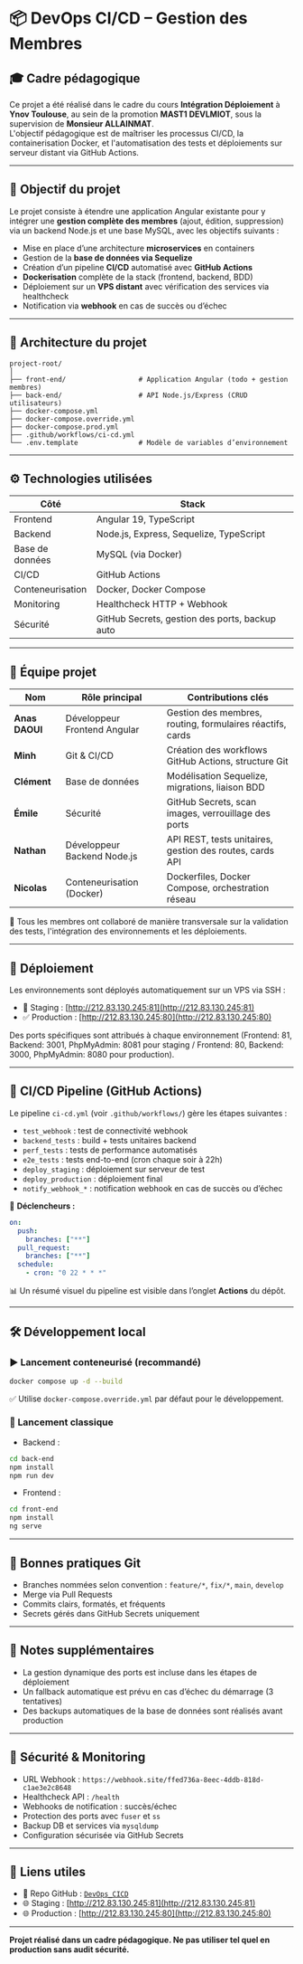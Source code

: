 # 📦 DevOps CI/CD – Gestion des Membres

## 🎓 Cadre pédagogique

Ce projet a été réalisé dans le cadre du cours **Intégration Déploiement** à **Ynov Toulouse**, au sein de la promotion **MAST1 DEVLMIOT**, sous la supervision de **Monsieur ALLAINMAT**.  
L'objectif pédagogique est de maîtriser les processus CI/CD, la containerisation Docker, et l'automatisation des tests et déploiements sur serveur distant via GitHub Actions.

---

## 🎯 Objectif du projet

Le projet consiste à étendre une application Angular existante pour y intégrer une **gestion complète des membres** (ajout, édition, suppression) via un backend Node.js et une base MySQL, avec les objectifs suivants :

- Mise en place d’une architecture **microservices** en containers
- Gestion de la **base de données via Sequelize**
- Création d’un pipeline **CI/CD** automatisé avec **GitHub Actions**
- **Dockerisation** complète de la stack (frontend, backend, BDD)
- Déploiement sur un **VPS distant** avec vérification des services via healthcheck
- Notification via **webhook** en cas de succès ou d’échec

---

## 🧱 Architecture du projet

```
project-root/
│
├── front-end/                  # Application Angular (todo + gestion membres)
├── back-end/                   # API Node.js/Express (CRUD utilisateurs)
├── docker-compose.yml
├── docker-compose.override.yml
├── docker-compose.prod.yml
├── .github/workflows/ci-cd.yml
└── .env.template               # Modèle de variables d’environnement
```

---

## ⚙️ Technologies utilisées

| Côté             | Stack                                          |
| ---------------- | ---------------------------------------------- |
| Frontend         | Angular 19, TypeScript                         |
| Backend          | Node.js, Express, Sequelize, TypeScript        |
| Base de données  | MySQL (via Docker)                             |
| CI/CD            | GitHub Actions                                 |
| Conteneurisation | Docker, Docker Compose                         |
| Monitoring       | Healthcheck HTTP + Webhook                     |
| Sécurité         | GitHub Secrets, gestion des ports, backup auto |

---

## 👥 Équipe projet

| Nom            | Rôle principal               | Contributions clés                                        |
| -------------- | ---------------------------- | --------------------------------------------------------- |
| **Anas DAOUI** | Développeur Frontend Angular | Gestion des membres, routing, formulaires réactifs, cards |
| **Minh**       | Git & CI/CD                  | Création des workflows GitHub Actions, structure Git      |
| **Clément**    | Base de données              | Modélisation Sequelize, migrations, liaison BDD           |
| **Émile**      | Sécurité                     | GitHub Secrets, scan images, verrouillage des ports       |
| **Nathan**     | Développeur Backend Node.js  | API REST, tests unitaires, gestion des routes, cards API  |
| **Nicolas**    | Conteneurisation (Docker)    | Dockerfiles, Docker Compose, orchestration réseau         |

🔄 Tous les membres ont collaboré de manière transversale sur la validation des tests, l'intégration des environnements et les déploiements.

---

## 🚀 Déploiement

Les environnements sont déployés automatiquement sur un VPS via SSH :

- 🔁 Staging : [http://212.83.130.245:81](http://212.83.130.245:81)
- ✅ Production : [http://212.83.130.245:80](http://212.83.130.245:80)

Des ports spécifiques sont attribués à chaque environnement (Frontend: 81, Backend: 3001, PhpMyAdmin: 8081 pour staging / Frontend: 80, Backend: 3000, PhpMyAdmin: 8080 pour production).

---

## 🧪 CI/CD Pipeline (GitHub Actions)

Le pipeline `ci-cd.yml` (voir `.github/workflows/`) gère les étapes suivantes :

- `test_webhook` : test de connectivité webhook
- `backend_tests` : build + tests unitaires backend
- `perf_tests` : tests de performance automatisés
- `e2e_tests` : tests end-to-end (cron chaque soir à 22h)
- `deploy_staging` : déploiement sur serveur de test
- `deploy_production` : déploiement final
- `notify_webhook_*` : notification webhook en cas de succès ou d’échec

🧠 **Déclencheurs :**

```yaml
on:
  push:
    branches: ["**"]
  pull_request:
    branches: ["**"]
  schedule:
    - cron: "0 22 * * *"
```

📊 Un résumé visuel du pipeline est visible dans l’onglet **Actions** du dépôt.

---

## 🛠️ Développement local

### ▶️ Lancement conteneurisé (recommandé)

```bash
docker compose up -d --build
```

✅ Utilise `docker-compose.override.yml` par défaut pour le développement.

### 🔧 Lancement classique

- Backend :

```bash
cd back-end
npm install
npm run dev
```

- Frontend :

```bash
cd front-end
npm install
ng serve
```

---

## 📝 Bonnes pratiques Git

- Branches nommées selon convention : `feature/*`, `fix/*`, `main`, `develop`
- Merge via Pull Requests
- Commits clairs, formatés, et fréquents
- Secrets gérés dans GitHub Secrets uniquement

---

## 📌 Notes supplémentaires

- La gestion dynamique des ports est incluse dans les étapes de déploiement
- Un fallback automatique est prévu en cas d’échec du démarrage (3 tentatives)
- Des backups automatiques de la base de données sont réalisés avant production

---

## 🔐 Sécurité & Monitoring

- URL Webhook : `https://webhook.site/ffed736a-8eec-4ddb-818d-c1ae3e2c8648`
- Healthcheck API : `/health`
- Webhooks de notification : succès/échec
- Protection des ports avec `fuser` et `ss`
- Backup DB et services via `mysqldump`
- Configuration sécurisée via GitHub Secrets

---

## 🧾 Liens utiles

- 📁 Repo GitHub : [`DevOps_CICD`](https://github.com/Tralalilala31/DevOps_CICD.git)
- 🌐 Staging : [http://212.83.130.245:81](http://212.83.130.245:81)
- 🌐 Production : [http://212.83.130.245:80](http://212.83.130.245:80)

---

**Projet réalisé dans un cadre pédagogique. Ne pas utiliser tel quel en production sans audit sécurité.**
